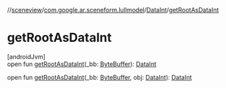 //[sceneview](../../../index.md)/[com.google.ar.sceneform.lullmodel](../index.md)/[DataInt](index.md)/[getRootAsDataInt](get-root-as-data-int.md)

# getRootAsDataInt

[androidJvm]\
open fun [getRootAsDataInt](get-root-as-data-int.md)(_bb: [ByteBuffer](https://developer.android.com/reference/kotlin/java/nio/ByteBuffer.html)): [DataInt](index.md)

open fun [getRootAsDataInt](get-root-as-data-int.md)(_bb: [ByteBuffer](https://developer.android.com/reference/kotlin/java/nio/ByteBuffer.html), obj: [DataInt](index.md)): [DataInt](index.md)
